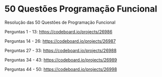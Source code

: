 # 50 Questões Programação Funcional
Resolução das 50 Questões de Programação Funcional


Perguntas 1 - 13: https://codeboard.io/projects/26986

Perguntas 14 - 26: https://codeboard.io/projects/26987

Perguntas 27 - 33: https://codeboard.io/projects/26988

Perguntas 34 - 43: https://codeboard.io/projects/26989

Perguntas 44 - 50: https://codeboard.io/projects/26998
